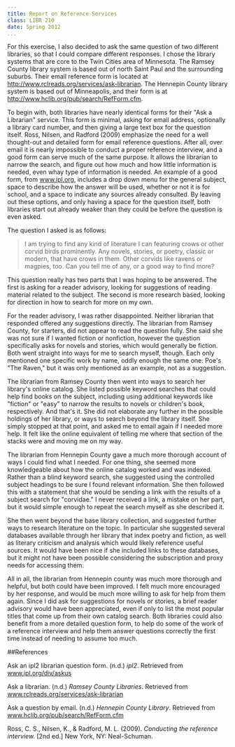 ```yaml
---
title: Report on Reference Services
class: LIBR 210
date: Spring 2012
...
```


For this exercise, I also decided to ask the same question of two different libraries, so that I could compare different responses.
I chose the library systems that are core to the Twin Cities area of Minnesota.
The Ramsey County library system is based out of north Saint Paul and the surrounding suburbs.
Their email reference form is located at <http://www.rclreads.org/services/ask-librarian>.
The Hennepin County library system is based out of Minneapolis, and their form is at <http://www.hclib.org/pub/search/RefForm.cfm>.

To begin with, both libraries have nearly identical forms for their "Ask a Librarian" service.
This form is minimal, asking for email address, optionally a library card number, and then giving a large text box for the question itself.
Ross, Nilsen, and Radford (2009) emphasize the need for a well thought-out and detailed form for email reference questions.
After all, over email it is nearly impossible to conduct a proper reference interview, and a good form can serve much of the same purpose.
It allows the librarian to narrow the search, and figure out how much and how little information is needed, even whay type of information is needed.
An example of a good form, from www.ipl.org, includes a drop down menu for the general subject, space to describe how the answer will be used, whether or not it is for school, and a space to indicate any sources already consulted.
By leaving out these options, and only having a space for the question itself, both libraries start out already weaker than they could be before the question is even asked.

The question I asked is as follows:

>   I am trying to find any kind of literature I can featuring crows or other corvid birds prominently.
>   Any novels, stories, or poetry, classic or modern, that have crows in them.
>   Other corvids like ravens or magpies, too.
>   Can you tell me of any, or a good way to find more?

This question really has two parts that I was hoping to be answered.
The first is asking for a reader advisory, looking for suggestions of reading material related to the subject.
The second is more research based, looking for direction in how to search for more on my own.

For the reader advisory, I was rather disappointed.
Neither librarian that responded offered any suggestions directly.
The librarian from Ramsey County, for starters, did not appear to read the question fully.
She said she was not sure if I wanted fiction or nonfiction, however the question specifically asks for novels and stories, which would generally be fiction.
Both went straight into ways for me to search myself, though.
Each only mentioned one specific work by name, oddly enough the same one: Poe's "The Raven," but it was only mentioned as an example, not as a suggestion.

The librarian from Ramsey County then went into ways to search her library's online catalog.
She listed possible keyword searches that could help find books on the subject, including using additional keywords like "fiction" or "easy" to narrow the results to novels or children's book, respectively.
And that's it.
She did not elaborate any further in the possible holdings of her library, or ways to search beyond the library itself.
She simply stopped at that point, and asked me to email again if I needed more help.
It felt like the online equivalent of telling me where that section of the stacks were and moving me on my way.

The librarian from Hennepin County gave a much more thorough account of ways I could find what I needed.
For one thing, she seemed more knowledgeable about how the online catalog worked and was indexed.
Rather than a blind keyword search, she suggested using the controlled subject headings to be sure I found relevant information.
She then followed this with a statement that she would be sending a link with the results of a subject search for "corvidae."
I never received a link, a mistake on her part, but it would simple enough to repeat the search myself as she described it.

She then went beyond the base library collection, and suggested further ways to research literature on the topic.
In particular she suggested several databases available through her library that index poetry and fiction, as well as literary criticism and analysis which would likely reference useful sources.
It would have been nice if she included links to these databases, but it might not have been possible considering the subscription and proxy needs for accessing them.

All in all, the librarian from Hennepin county was much more thorough and helpful, but both could have been improved.
I felt much more encouraged by her response, and would be much more willing to ask for help from them again.
Since I did ask for suggestions for novels or stories, a brief reader advisory would have been appreciated, even if only to list the most popular titles that come up from their own catalog search.
Both libraries could also benefit from a more detailed question form, to help do some of the work of a reference interview and help them answer questions correctly the first time instead of needing to assume too much.

<div class="references">

##References

Ask an ipl2 librarian question form. (n.d.) _ipl2_. Retrieved from www.ipl.org/div/askus

Ask a librarian. (n.d.) _Ramsey County Libraries_. Retrieved from www.rclreads.org/services/ask-librarian

Ask a question by email. (n.d.) _Hennepin County Library_. Retrieved from www.hclib.org/pub/search/RefForm.cfm

Ross, C. S., Nilsen, K., & Radford, M. L. (2009). _Conducting the reference interview._ [2nd ed.] New York, NY: Neal-Schuman.

</div>

